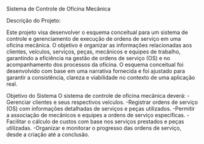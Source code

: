 Sistema de Controle de Oficina Mecânica

Descrição do Projeto:

Este projeto visa desenvolver o esquema conceitual para um sistema de controle e gerenciamento de execução de ordens de serviço em uma oficina mecânica. O objetivo é organizar as informações relacionadas aos clientes, veículos, serviços, peças, mecânicos e equipes de trabalho, garantindo a eficiência na gestão de ordens de serviço (OS) e no acompanhamento dos processos da oficina.
O esquema conceitual foi desenvolvido com base em uma narrativa fornecida e foi ajustado para garantir a consistência, clareza e viabilidade no contexto de uma aplicação real.

Objetivo do Sistema
O sistema de controle de oficina mecânica deverá:
-Gerenciar clientes e seus respectivos veículos.
-Registrar ordens de serviço (OS) com informações detalhadas de serviços e peças utilizados.
-Permitir a associação de mecânicos e equipes a ordens de serviço específicas.
-Facilitar o cálculo de custos com base nos serviços prestados e peças utilizadas.
-Organizar e monitorar o progresso das ordens de serviço, desde a criação até a conclusão.
